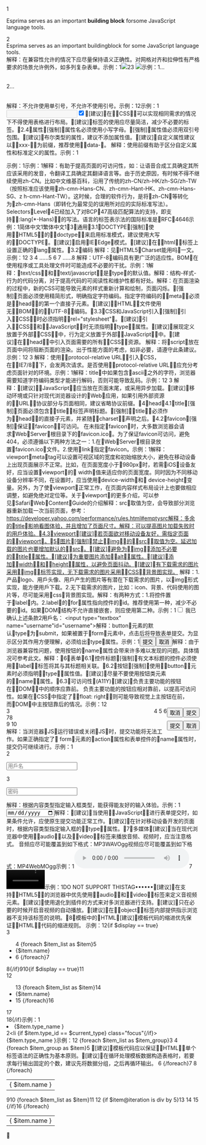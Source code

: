 
1<!-- good --><p>Esprima serves as an important <strong>building block</strong> forsome JavaScript language tools.</p>2<!-- bad --><div>Esprima serves as an important <span class="strong">buildingblock</span> for some JavaScript language tools.</div>解释：在兼容性允许的情况下应尽量保持语义正确性。对网格对⻬和拉伸性有严格要求的场景允许例外，如多列复杂表单。示例：1<!-- good --><img class="avatar" src="image.png">2<!-- bad --><span class="avatar">3    <img src="image.png"></span>示例：1<!-- good --><table cellspacing="0">...</table>2<!-- bad --><table cellSpacing="0">...</table>解释：不允许使用单引号，不允许不使用引号。示例：1<!-- good --><script src="esl.js"> </script>2<!-- bad --><script src='esl.js'> </script><script src=esl.js> </script>示例：1<input type="text" disabled><input type="checkbox" value="1" checked>[建议]在CSS可以实现相同需求的情况下不得使用表格进行布局。[建议]标签的使用应尽量简洁，减少不必要的标签。2.4属性[强制]属性名必须使用小写字母。[强制]属性值必须用双引号包围。[建议]布尔类型的属性，建议不添加属性值。[建议]自定义属性建议以xxx-为前缀，推荐使用data-。
解释：使用前缀有助于区分自定义属性和标准定义的属性。示例：1<ol data-ui-type="Select"></ol>示例：1<!DOCTYPE html>示例：1<meta http-equiv="X-UA-Compatible" content="IE=Edge">解释：有助于提高⻚面的可访问性，如：让语音合成工具确定其所应该采用的发音，令翻译工具确定其翻译语言等。由于历史原因，有时候不得不继续使用zh-CN。比如中文维基百科，沿用了传统的zh-CN/zh-HK/zh-SG/zh-TW（按照标准应该使用zh-cmn-Hans-CN、zh-cmn-Hant-HK、zh-cmn-Hans-SG、z  h-cmn-Hant-TW）。这时候，合理的软件行为，是将zh-CN等转化为zh-cmn-Hans（即转化为最常⻅的误用所对应的实际标准写法）。SelectorsLevel4已经加入了对BCP47高级匹配算法的支持，即支持:lang(*-Hans)的写法。语言的标签表示法的国际标准是RFC4646示例：1<html lang="zh-CN">简体中文1<html lang="zh-cmn-Hans">繁体中文1<html lang="zh-cmn-Hant">3通用3.1DOCTYPE[强制]使用HTML5的doctype来启用标准模式，建议使用大写的DOCTYPE。[建议]启用IEEdge模式。[建议]在html标签上设置正确的lang属性。3.2编码
解释：⻅HTML5Charset能用吗一文。示例：1<html>2    <head>3        <meta charset="UTF-8">4        ......5    </head>6    <body>7        ......8    </body></html>解释：UTF-8编码具有更广泛的适应性。BOM在使用程序或工具处理文件时可能造成不必要的干扰。示例：1<link rel="stylesheet" href="page.css">解释：text/css和text/javascript是type的默认值。解释：结构-样式-行为的代码分离，对于提高代码的可阅读性和维护性都有好处。解释：在⻚面渲染的过程中，新的CSS可能导致元素的样式重新计算和绘制，⻚面闪烁。[强制]⻚面必须使用精简形式，明确指定字符编码。指定字符编码的meta必须是head的第一个直接子元素。[建议]HTML文件使用无BOM的UTF-8编码。3.3CSS和JavaScript引入[强制]引入CSS时必须指明rel="stylesheet"。[建议]引入CSS和JavaScript时无须指明type属性。[建议]展现定义放置于外部CSS中，行为定义放置于外部JavaScript中。[建议]在head中引入⻚面需要的所有CSS资源。
解释：将script放在⻚面中间将阻断⻚面的渲染。出于性能方面的考虑，如非必要，请遵守此条建议。示例：1<body>2    <!-- a lot of elements -->3    <script src="init-behavior.js"> </script></body>解释：使用protocol-relative URL引入CSS，在IE7/8下，会发两次请求。是否使用protocol-relative URL应充分考虑⻚面针对的环境。示例：1<script src="//s1.bdstatic.com/cache/static/jquery-1.10.2.min_f2fb5194.js"></script>解释：title中如果包含ascii之外的字符，浏览器需要知道字符编码类型才能进行解码，否则可能导致乱码。示例：1<head>2    <meta charset="UTF-8">3    <title>⻚面标题</title></head>解释：[建议]JavaScript应当放在⻚面末尾，或采用异步加载。[建议]移动环境或只针对现代浏览器设计的Web应用，如果引用外部资源的URL协议部分与⻚面相同，建议省略协议前缀。4head4.1title[强制]⻚面必须包含title标签声明标题。[强制]title必须作为head的直接子元素，并紧随charset声明之后。4.2favicon[强制]保证favicon可访问。
在未指定favicon时，大多数浏览器会请求WebServer根目录下的favicon.ico。为了保证favicon可访问，避免404，必须遵循以下两种方法之一：1.在WebServer根目录放置favicon.ico文件。2.使用link指定favicon。示例：1<link rel="shortcut icon" href="path/to/favicon.ico">解释：viewportmetatag可以设置可视区域的宽度和初始缩放大小，避免在移动设备上出现⻚面展示不正常。比如，在⻚面宽度小于980px时，若需iOS设备友好，应当设置viewport的  width值来适应你的⻚面宽度。同时因为不同移动设备分辨率不同，在设置时，应当使用device-width和  device-height变量。另外，为了使viewport正常工作，在⻚面内容样式布局设计上也要做相应调整，如避免绝对定位等。关于viewport的更多介绍，可以参⻅SafariWebContentGuide的介绍解释：src取值为空，会导致部分浏览器重新加载一次当前⻚面，参考：https://developer.yahoo.com/performance/rules.html#emptysrc解释：多余的title影响看图体验，并且增加了⻚面尺寸。解释：可以提高图片加载失败时的用戶体验。4.3viewport[建议]若⻚面欲对移动设备友好，需指定⻚面的viewport。5图片[强制]禁止img的src取值为空。延迟加载的图片也要增加默认的src。[建议]避免为img添加不必要的title属性。[建议]为重要图片添加alt属性。[建议]添加width和height属性，以避免⻚面抖动。[建议]有下载需求的图片采用img标签实现，无下载需求的图片采用CSS背景图实现。
解释：1.产品logo、用戶头像、用戶产生的图片等有潜在下载需求的图片，以img形式实现，能方便用戶下载。2.无下载需求的图片，比如：icon、背景、代码使用的图片等，尽可能采用css背景图实现。解释：有两种方式：1.将控件置于label内。2.label的for属性指向控件的id。推荐使用第一种，减少不必要的id。如果DOM结构不允许直接嵌套，则应使用第二种。示例：1<label><input type="checkbox" name="confirm" value="on"> 我已确认上述条款</label>2<label for="username">用戶名：</label> <input type="textbox" name="username"id="username">解释：button元素的默认type为submit，如果被置于form元素中，点击后将导致表单提交。为显示区分其作用方便理解，必须给出type属性。示例：1<button type="submit">提交</button><button type="button">取消</button>解释：由于浏览器兼容性问题，使用按钮的name属性会带来许多难以发现的问题。具体情况可参考此文。解释：6表单6.1控件标题[强制]有文本标题的控件必须使用label标签将其与其标题相关联。6.2按钮[强制]使用button元素时必须指明type属性值。[建议]尽量不要使用按钮类元素的name属性。6.3可访问性(A11Y)[建议]负责主要功能的按钮在DOM中的顺序应靠前。
负责主要功能的按钮应相对靠前，以提高可访问性。如果在CSS中指定了float: right则可能导致视觉上主按钮在前，而DOM中主按钮靠后的情况。示例：1<!-- good --><style> .buttons .button-group { float: right; } </style>2<div class="buttons">3    <div class="button-group">4        <button type="submit">提交</button>5        <button type="button">取消</button>6    </div></div>7<!-- bad --><style> .buttons button { float: right; } </style>8<div class="buttons">9    <button type="button">取消</button>10    <button type="submit">提交</button></div>解释：当浏览器JS运行错误或关闭JS时，提交功能将无法工作。如果正确指定了  form元素的action属性和表单控件的name属性时，提交仍可继续进行。示例：1<form action="/login" method="post">2    <p><input name="username" type="text" placeholder="用戶名"></p>3    <p><input name="password" type="password" placeholder="密码"></p></form>解释：根据内容类型指定输入框类型，能获得能友好的输入体验。示例：1<input type="date">解释：[建议]当使用JavaScript进行表单提交时，如果条件允许，应使原生提交功能正常工作。[建议]在针对移动设备开发的⻚面时，根据内容类型指定输入框的type属性。7多媒体[建议]当在现代浏览器中使用audio以及video标签来播放音频、视频时，应当注意格式。
音频应尽可能覆盖到如下格式：MP3WAVOgg视频应尽可能覆盖到如下格式：MP4WebMOgg示例：1<audio controls>2    <source src="audio.mp3" type="audio/mpeg">3    <source src="audio.ogg" type="audio/ogg">4    <object width="100" height="50" data="audio.mp3">5        <embed width="100" height="50" src="audio.swf">6    </object></audio>7<video width="100" height="50" controls>8    <source src="video.mp4" type="video/mp4">9    <source src="video.ogg" type="video/ogg">10    <object width="100" height="50" data="video.mp4">11        <embed width="100" height="50" src="video.swf">12    </object></video>示例：1<object width="100" height="50" data="something.swf">DO NOT SUPPORT THISTAG</object>••••••[建议]在支持HTML5的浏览器中优先使用audio和video标签来定义音视频元素。[建议]使用退化到插件的方式来对多浏览器进行支持。[建议]只在必要的时候开启音视频的自动播放。[建议]在object标签内部提供指示浏览器不支持该标签的说明。8模板中的HTML[建议]模板代码的缩进优先保证HTML代码的缩进规则。
示例：1<!-- good -->2{if $display == true}<div>3    <ul>4    {foreach $item_list as $item}5        <li>{$item.name}<li>6    {/foreach}7    </ul></div>8{/if}9<!-- bad -->10{if $display == true}11    <div>12        <ul>13    {foreach $item_list as $item}14        <li>{$item.name}<li>15    {/foreach}16        </ul>17    </div>18{/if}示例：1<!-- good --><li class="{if $item.type_id == $current_type}focus{/if}">{$item.type_name }</li>2<!-- bad --><li {if $item.type_id == $current_type} class="focus"{/if}>{$item.type_name }</li>示例：1<!-- good --><table>2    {foreach $item_list as $item_group}3    <tr>4        {foreach $item_group as $item}5        <td>{ $item.name }</td>[建议]模板代码应以保证HTML单个标签语法的正确性为基本原则。[建议]在循环处理模板数据构造表格时，若要求每行输出固定的个数，建议先将数据分组，之后再循环输出。
6        {/foreach}7    <tr>8    {/foreach}</table>9<!-- bad --><table><tr>10    {foreach $item_list as $item}11    <td>{ $item.name }</td>12        {if $item@iteration is div by 5}13    </tr>14    <tr>15        {/if}16    {/foreach}</tr></table>